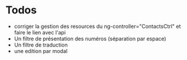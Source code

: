 # Todos
- corriger la gestion des resources du ng-controller="ContactsCtrl" et faire le lien avec l'api
- Un filtre de présentation des numéros (séparation par espace)
- Un filtre de traduction
- une edition par modal
